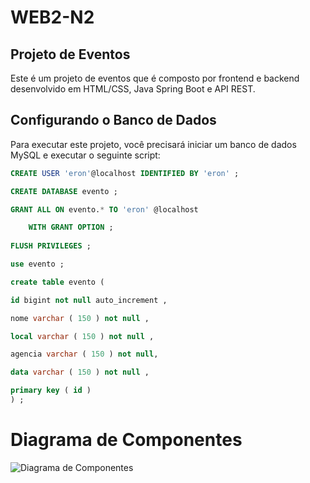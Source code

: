 # WEB2-N2

## Projeto de Eventos

Este é um projeto de eventos que é composto por frontend e backend desenvolvido em HTML/CSS, Java Spring Boot e API REST.

## Configurando o Banco de Dados

Para executar este projeto, você precisará iniciar um banco de dados MySQL e executar o seguinte script:

~~~sql
CREATE USER 'eron'@localhost IDENTIFIED BY 'eron' ;

CREATE DATABASE evento ;

GRANT ALL ON evento.* TO 'eron' @localhost

    WITH GRANT OPTION ;
    
FLUSH PRIVILEGES ;

use evento ;

create table evento (

id bigint not null auto_increment ,

nome varchar ( 150 ) not null ,

local varchar ( 150 ) not null ,

agencia varchar ( 150 ) not null,

data varchar ( 150 ) not null ,

primary key ( id )
) ;
~~~

# Diagrama de Componentes

![Diagrama de Componentes](https://github.com/EronilsonHolanda/WEB2-N2/assets/127308928/2103d3f2-9843-48dd-b5e4-4d9561df420b)

